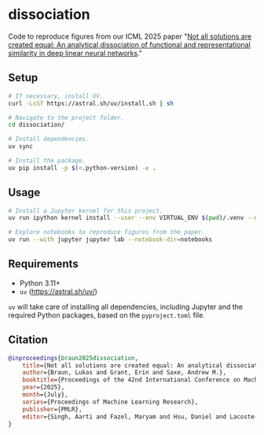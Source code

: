 # dissociation

Code to reproduce figures from our ICML 2025 paper "[Not all solutions are created equal: An analytical dissociation of functional and representational similarity in deep linear neural networks](#citation)."

## Setup

```bash
# If necessary, install UV.
curl -LsSf https://astral.sh/uv/install.sh | sh

# Navigate to the project folder.
cd dissociation/

# Install dependencies.
uv sync

# Install the package.
uv pip install -p $(<.python-version) -e .
```

## Usage

```bash
# Install a Jupyter kernel for this project.
uv run ipython kernel install --user --env VIRTUAL_ENV $(pwd)/.venv --name=dissociation

# Explore notebooks to reproduce figures from the paper.
uv run --with jupyter jupyter lab --notebook-dir=notebooks
```

## Requirements

- Python 3.11+
- `uv` (https://astral.sh/uv/)

`uv` will take care of installing all dependencies, including Jupyter and the required Python packages, based on the `pyproject.toml` file.

## Citation

```bibtex
@inproceedings{braun2025dissociation,
    title={Not all solutions are created equal: An analytical dissociation of functional and representational similarity in deep linear neural networks},
    author={Braun, Lukas and Grant, Erin and Saxe, Andrew M.},
    booktitle={Proceedings of the 42nd International Conference on Machine Learning},
    year={2025},
    month={July},
    series={Proceedings of Machine Learning Research},
    publisher={PMLR},
    editor={Singh, Aarti and Fazel, Maryam and Hsu, Daniel and Lacoste-Julien, Simon and Smith, Virginia and Berkenkamp, Felix and Maharaj, Tegan}
}
```
